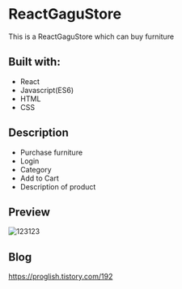 # ReactGaguStore
  
This is a ReactGaguStore which can buy furniture

  
## Built with:  
   
- React    
- Javascript(ES6)      
- HTML     
- CSS            
  
## Description      
    
- Purchase furniture  
- Login
- Category 
- Add to Cart
- Description of product  

## Preview 
![123123](https://user-images.githubusercontent.com/65179725/124517250-78159e80-de1e-11eb-8b71-a6b28346908d.png)

## Blog
https://proglish.tistory.com/192  

 
  

